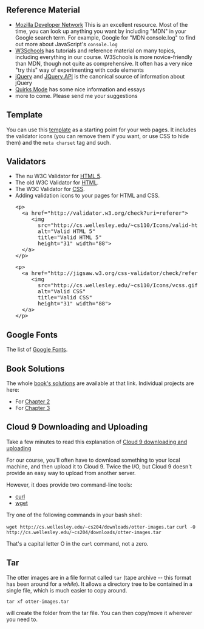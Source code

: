 ## Reference Material

* [Mozilla Developer Network](https://developer.mozilla.org) This is an
  excellent resource. Most of the time, you can look up anything you want
  by including "MDN" in your Google search term. For example, Google for
  "MDN console.log" to find out more about JavaScript's `console.log`
* [W3Schools](http://www.w3schools.com/) has tutorials and reference
  material on many topics, including everything in our course. W3Schools
  is more novice-friendly than MDN, though not quite as comprehensive. It
  often has a very nice "try this" way of experimenting with code elements
* [jQuery](https://jquery.com) and [JQuery API](https://api.jquery.com) is
  the canonical source of information about jQuery
* [Quirks Mode](https://quirksmode.org) has some nice information and essays
* more to come. Please send me your suggestions

## Template

You can use this [template](reading/template.html) as a starting point for
your web pages. It includes the validator icons (you can remove them if
you want, or use CSS to hide them) and the `meta charset` tag and such.

## Validators

<ul>
              <li>The nu W3C Validator for <a href="https://validator.w3.org/nu/">HTML 5</a>.</li>
              <li>The old W3C Validator for <a href="http://validator.w3.org/">HTML</a>.</li>
              <li>The W3C Validator for <a href="http://jigsaw.w3.org/css-validator/">CSS</a>.</li>
              <li>Adding validation icons to your pages for HTML and CSS.</li>
              <pre>
&lt;p&gt;
  &lt;a href="http://validator.w3.org/check?uri=referer"&gt;
     &lt;img 
       src="http://cs.wellesley.edu/~cs110/Icons/valid-html5v2.png"
       alt="Valid HTML 5"
       title="Valid HTML 5"  
       height="31" width="88"&gt;
  &lt;/a&gt; 
&lt;/p&gt;
</pre>

<pre>
&lt;p&gt;
  &lt;a href="http://jigsaw.w3.org/css-validator/check/referer"&gt;
     &lt;img 
       src="http://cs.wellesley.edu/~cs110/Icons/vcss.gif"
       alt="Valid CSS"
       title="Valid CSS"  
       height="31" width="88"&gt;
  &lt;/a&gt; 
&lt;/p&gt;
</pre>              
</ul>
              
## Google Fonts

The list of [Google Fonts](http://www.google.com/fonts).

## Book Solutions

The whole [book's
solutions](http://bignerdranch.com/downloads/front-end-dev-resources.zip)
are available at that link.  Individual projects are here:

* For [Chapter 2](https://sample-scottdanderson.c9users.io/front-end-dev-resources/book-solutions/Chapter-02/ottergram/index.html)
* For [Chapter 3](https://sample-scottdanderson.c9users.io/front-end-dev-resources/book-solutions/Chapter-03/ottergram/index.html)

## Cloud 9 Downloading and Uploading

Take a few minutes to read this explanation of [Cloud 9 downloading and
uploading](https://docs.c9.io/docs/download-files)

For our course, you'll often have to download something to your local
machine, and then upload it to Cloud 9.  Twice the I/O, but Cloud 9
doesn't provide an easy way to upload from another server.

However, it does provide two command-line tools:

* [curl](https://linux.die.net/man/1/curl)
* [wget](https://linux.die.net/man/1/wget)

Try one of the following commands in your bash shell:

`wget http://cs.wellesley.edu/~cs204/downloads/otter-images.tar`
`curl -O http://cs.wellesley.edu/~cs204/downloads/otter-images.tar`

That's a capital letter O in the `curl` command, not a zero.

## Tar

The otter images are in a file format called `tar` (tape archive -- this
format has been around for a *while*). It allows a directory tree to be
contained in a single file, which is much easier to copy around.

`tar xf otter-images.tar`

will create the folder from the tar file. You can then copy/move it
wherever you need to.

